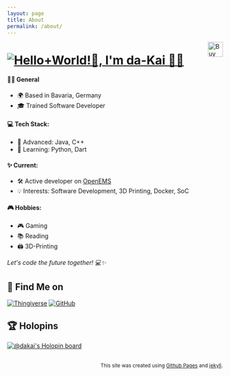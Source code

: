 ```yaml
---
layout: page
title: About
permalink: /about/
---
```


<a href='https://ko-fi.com/daKai' target='_blank'>
<img align="right" height='35' style='border:0px;height:35px;float:right;' src='https://az743702.vo.msecnd.net/cdn/kofi3.png?v=0' alt='Buy Me a Coffee' />
</a>

# [![Hello+World!👋, I'm da-Kai 👨‍💻](http://readme-typing-svg.herokuapp.com?font=Fira+Code&duration=4000&pause=5000&color=22A7F7&center=true&vCenter=true&random=false&width=435&lines=Hello+World!+👋%2C+I'm+da-Kai+👨‍💻)](https://git.io/typing-svg)

#### 👨‍💼 General

- 🌍 Based in Bavaria, Germany
- 🎓 Trained Software Developer

#### 💻 Tech Stack:

- 🚀 Advanced: Java, C++
- 🌱 Learning: Python, Dart

#### ✨ Current:

- 🛠️ Active developer on [OpenEMS](https://github.com/OpenEMS/openems)
- 💡 Interests: Software Development, 3D Printing, Docker, SoC

#### 🎮 Hobbies:

- 🎮 Gaming
- 📚 Reading
- 🖨️ 3D-Printing

*Let's code the future together! 💻✨*


## 🔗 Find Me on
[![Thingiverse](https://img.shields.io/badge/thingiverse-%23121011.svg?style=for-the-badge&logo=thingiverse&logoColor=white&color=248bfb)](https://www.thingiverse.com/da_kai)
[![GitHub](https://img.shields.io/badge/github-%23121011.svg?style=for-the-badge&logo=github&logoColor=white)](https://github.com/da-Kai)


## 🏆 Holopins

[![@dakai's Holopin board](https://holopin.me/dakai)](https://holopin.io/@dakai)

<br/>
<sub style="float: right">
This site was created using <a href='https://pages.github.com/' target='_blank'>Github Pages</a> and <a href='https://jekyllrb.com/' target='_blank'>jekyll</a>.
</sub>